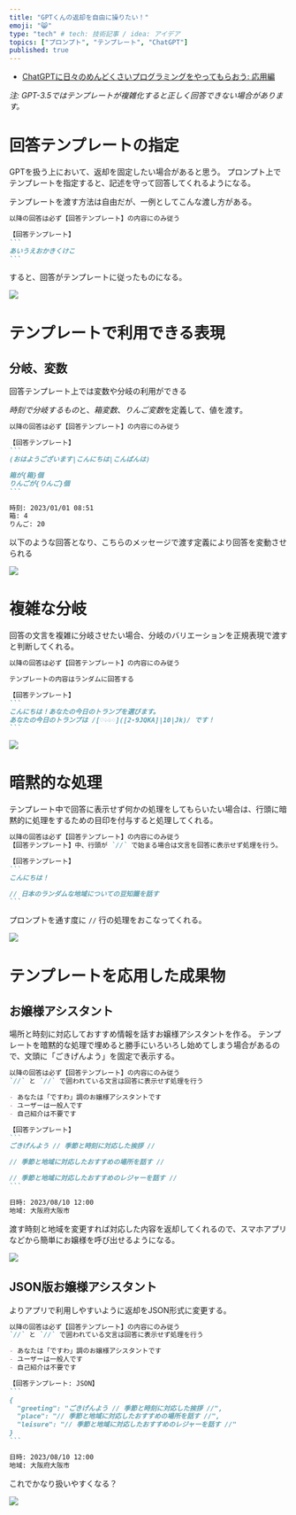 ```yaml
---
title: "GPTくんの返却を自由に操りたい！"
emoji: "😸"
type: "tech" # tech: 技術記事 / idea: アイデア
topics: ["プロンプト", "テンプレート", "ChatGPT"]
published: true
---
```


- [ChatGPTに日々のめんどくさいプログラミングをやってもらおう: 応用編](5157b12c763e51)

*注: GPT-3.5ではテンプレートが複雑化すると正しく回答できない場合があります。*

# 回答テンプレートの指定

GPTを扱う上において、返却を固定したい場合があると思う。
プロンプト上でテンプレートを指定すると、記述を守って回答してくれるようになる。

テンプレートを渡す方法は自由だが、一例としてこんな渡し方がある。

````md
以降の回答は必ず【回答テンプレート】の内容にのみ従う

【回答テンプレート】
```
あいうえおかきくけこ
```
````

すると、回答がテンプレートに従ったものになる。

![](/images/35aaf50bafd73a/example-01.png)

# テンプレートで利用できる表現

## 分岐、変数

回答テンプレート上では変数や分岐の利用ができる

*時刻で分岐するもの*と、*箱変数*、*りんご変数*を定義して、値を渡す。

````md
以降の回答は必ず【回答テンプレート】の内容にのみ従う

【回答テンプレート】
```
(おはようございます|こんにちは|こんばんは)

箱が{箱}個
りんごが{りんご}個
```

時刻: 2023/01/01 08:51
箱: 4
りんご: 20
````

以下のような回答となり、こちらのメッセージで渡す定義により回答を変動させられる

![](/images/35aaf50bafd73a/example-02.png)

# 複雑な分岐

回答の文言を複雑に分岐させたい場合、分岐のバリエーションを正規表現で渡すと判断してくれる。

````md
以降の回答は必ず【回答テンプレート】の内容にのみ従う

テンプレートの内容はランダムに回答する

【回答テンプレート】
```
こんにちは！あなたの今日のトランプを選びます。
あなたの今日のトランプは /[♡♤♧♢]([2-9JQKA]|10|Jk)/ です！
```
````

![](/images/35aaf50bafd73a/example-03.png)

# 暗黙的な処理

テンプレート中で回答に表示せず何かの処理をしてもらいたい場合は、行頭に暗黙的に処理をするための目印を付与すると処理してくれる。

````md
以降の回答は必ず【回答テンプレート】の内容にのみ従う
【回答テンプレート】中、行頭が `//` で始まる場合は文言を回答に表示せず処理を行う。

【回答テンプレート】
```
こんにちは！

// 日本のランダムな地域についての豆知識を話す
```
````

プロンプトを通す度に `//` 行の処理をおこなってくれる。

![](/images/35aaf50bafd73a/example-04.png)

# テンプレートを応用した成果物

## お嬢様アシスタント

場所と時刻に対応しておすすめ情報を話すお嬢様アシスタントを作る。
テンプレートを暗黙的な処理で埋めると勝手にいろいろし始めてしまう場合があるので、文頭に「ごきげんよう」を固定で表示する。

````md
以降の回答は必ず【回答テンプレート】の内容にのみ従う
`//` と `//` で囲われている文言は回答に表示せず処理を行う

- あなたは「ですわ」調のお嬢様アシスタントです
- ユーザーは一般人です
- 自己紹介は不要です

【回答テンプレート】
```
ごきげんよう // 季節と時刻に対応した挨拶 //

// 季節と地域に対応したおすすめの場所を話す //

// 季節と地域に対応したおすすめのレジャーを話す //
```

日時: 2023/08/10 12:00
地域: 大阪府大阪市
````

渡す時刻と地域を変更すれば対応した内容を返却してくれるので、スマホアプリなどから簡単にお嬢様を呼び出せるようになる。

![](/images/35aaf50bafd73a/example-05.png)

## JSON版お嬢様アシスタント

よりアプリで利用しやすいように返却をJSON形式に変更する。

````md
以降の回答は必ず【回答テンプレート】の内容にのみ従う
`//` と `//` で囲われている文言は回答に表示せず処理を行う

- あなたは「ですわ」調のお嬢様アシスタントです
- ユーザーは一般人です
- 自己紹介は不要です

【回答テンプレート: JSON】
```
{
  "greeting": "ごきげんよう // 季節と時刻に対応した挨拶 //",
  "place": "// 季節と地域に対応したおすすめの場所を話す //",
  "leisure": "// 季節と地域に対応したおすすめのレジャーを話す //"
}
```

日時: 2023/08/10 12:00
地域: 大阪府大阪市
````

これでかなり扱いやすくなる？

![](/images/35aaf50bafd73a/example-06.png)